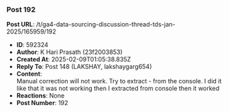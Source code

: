 ### Post 192
**Post URL**: /t/ga4-data-sourcing-discussion-thread-tds-jan-2025/165959/192
- **ID**: 592324
- **Author**: K Hari Prasath (23f2003853)
- **Created At**: 2025-02-09T01:05:38.835Z
- **Reply To**: Post 148 (LAKSHAY, lakshaygarg654)
- **Content**:  
  Manual correction will not work. Try to extract - from the console. I did it like that it was not working then I extracted from console then it worked
- **Reactions**: None
- **Post Number**: 192

